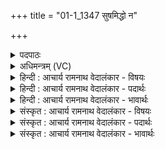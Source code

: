 +++
title = "01-1_1347 सुषमिद्धो न"

+++
<details><summary>पदपाठः</summary>

सु꣡ष꣢꣯मिद्धः। सु। स꣣मिद्धः। नः। आ꣢। व꣣ह। देवा꣢न्। अ꣣ग्ने। हवि꣡ष्म꣢ते। होत꣣रि꣡ति꣢। पा꣣वक। य꣡क्षि꣢꣯। च꣣। १३४७।
</details>

<details><summary>अधिमन्त्रम् (VC)</summary>

- इध्मः समिद्धो वाग्निः
- मेधातिथिः काण्वः
- गायत्री
- षड्जः
</details>

<details><summary>हिन्दी : आचार्य रामनाथ वेदालंकार - विषयः</summary>

प्रथम मन्त्र में परमात्मा से प्रार्थना की गयी है।
</details>

<details><summary>हिन्दी : आचार्य रामनाथ वेदालंकार - पदार्थः</summary>

पदार्थान्वयभाषाः -  हे (अग्ने) अग्रणायक तेजस्वी परमेश्वर ! (सुसमिद्धः) अन्तरात्मा में भली भाँति प्रदीप्त किये हुए आप (नः) हम उपासकों के लिए और (हविष्मते) दूसरे आत्मसमर्पणकर्ता के लिए (देवान्) दिव्यगुणों को (आ वह) प्राप्त कराओ। (होतः) हे सुख-प्रदाता ! (पावक) हे पवित्रकर्ता,आप (यक्षि च) हमारे साथ सङ्गम भी करो ॥१॥
</details>

<details><summary>हिन्दी : आचार्य रामनाथ वेदालंकार - भावार्थः</summary>

भावार्थभाषाः -  अपने अन्तरात्मा में परमात्माग्नि को प्रदीप्त करके सब लोग दिव्यगुणी होवें ॥१॥
</details>

<details><summary>संस्कृत : आचार्य रामनाथ वेदालंकार - विषयः</summary>

तत्रादौ परमात्मानं प्रार्थयते।
</details>

<details><summary>संस्कृत : आचार्य रामनाथ वेदालंकार - पदार्थः</summary>

पदार्थान्वयभाषाः -  हे (अग्ने) अग्रनायक तेजस्विन् विश्वेश्वर ! (सुसमिद्धः) अन्तरात्मनि सम्यक् प्रदीपितः त्वम् (नः) अस्मभ्यम् उपासकेभ्यः (हविष्मते) अन्यस्मै आत्मसमर्पकाय च (देवान्) दिव्यगुणान् (आ वह) प्रापय। (होतः) हे सुखप्रदातः ! (पावक) हे पवित्रकर्तः ! त्वम्(यक्षि२च) अस्माभिः संगच्छस्व च।[यक्षि यज इति निरुक्तम् ६।१३]॥१॥३
</details>

<details><summary>संस्कृत : आचार्य रामनाथ वेदालंकार - भावार्थः</summary>

भावार्थभाषाः -  स्वान्तरात्मनि परमात्माग्निं प्रदीप्य जना दिव्यगुणयुक्ता जायन्ताम् ॥१॥
</details>